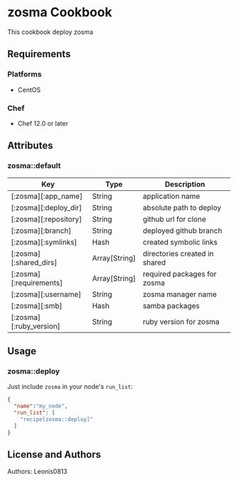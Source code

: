 # zosma Cookbook

This cookbook deploy zosma

## Requirements

### Platforms

- CentOS

### Chef

- Chef 12.0 or later

## Attributes

### zosma::default

|Key                             |Type         |Description                   |
|--------------------------------|-------------|------------------------------|
|[:zosma][:app_name]             |String       |application name              |
|[:zosma][:deploy_dir]           |String       |absolute path to deploy       |
|[:zosma][:repository]           |String       |github url for clone          |
|[:zosma][:branch]               |String       |deployed github branch        |
|[:zosma][:symlinks]             |Hash         |created symbolic links        |
|[:zosma][:shared_dirs]          |Array[String]|directories created in shared |
|[:zosma][:requirements]         |Array[String]|required packages for zosma   |
|[:zosma][:username]             |String       |zosma manager name            |
|[:zosma][:smb]                  |Hash         |samba packages                |
|[:zosma][:ruby_version]         |String       |ruby version for zosma        |

## Usage

### zosma::deploy

Just include `zosma` in your node's `run_list`:

```json
{
  "name":"my_node",
  "run_list": [
    "recipe[zosma::deploy]"
  ]
}
```

## License and Authors

Authors: Leonis0813
